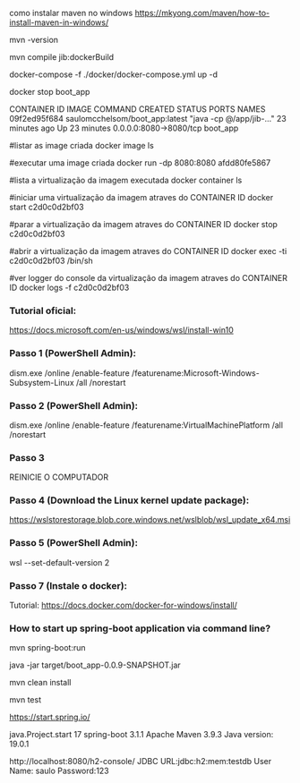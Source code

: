 


como instalar maven no windows
https://mkyong.com/maven/how-to-install-maven-in-windows/



mvn -version

mvn compile jib:dockerBuild

docker-compose -f ./docker/docker-compose.yml up -d

docker stop boot_app

CONTAINER ID   IMAGE                            COMMAND                  CREATED          STATUS          PORTS                    NAMES
09f2ed95f684   saulomcchelsom/boot_app:latest   "java -cp @/app/jib-…"   23 minutes ago   Up 23 minutes   0.0.0.0:8080->8080/tcp   boot_app

#listar as image criada
docker image ls

#executar uma image criada
docker run -dp 8080:8080 afdd80fe5867

#lista a virtualização da imagem executada
docker container ls

#iniciar uma virtualização da imagem atraves do CONTAINER ID
docker start c2d0c0d2bf03

#parar a virtualização da imagem atraves do CONTAINER ID
docker stop c2d0c0d2bf03

#abrir a virtualização da imagem atraves do CONTAINER ID
docker exec -ti c2d0c0d2bf03 /bin/sh

#ver logger do console da virtualização da imagem atraves do CONTAINER ID
docker logs -f c2d0c0d2bf03


### Tutorial oficial: 
https://docs.microsoft.com/en-us/windows/wsl/install-win10

### Passo 1 (PowerShell Admin): 
dism.exe /online /enable-feature /featurename:Microsoft-Windows-Subsystem-Linux /all /norestart

### Passo 2 (PowerShell Admin):
dism.exe /online /enable-feature /featurename:VirtualMachinePlatform /all /norestart

### Passo 3
REINICIE O COMPUTADOR

### Passo 4 (Download the Linux kernel update package):
https://wslstorestorage.blob.core.windows.net/wslblob/wsl_update_x64.msi

### Passo 5 (PowerShell Admin):
wsl --set-default-version 2

### Passo 7 (Instale o docker):
Tutorial: https://docs.docker.com/docker-for-windows/install/



### How to start up spring-boot application via command line?
mvn spring-boot:run

java -jar target/boot_app-0.0.9-SNAPSHOT.jar

mvn clean install

mvn test


https://start.spring.io/

java.Project.start 17 
spring-boot 3.1.1
Apache Maven 3.9.3
Java version: 19.0.1



http://localhost:8080/h2-console/
JDBC URL:jdbc:h2:mem:testdb
User Name: saulo
Password:123